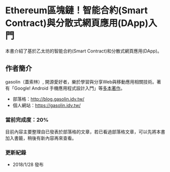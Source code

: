 # Ethereum區塊鏈！智能合約\(Smart Contract\)與分散式網頁應用\(DApp\)入門

本書介紹了基於乙太坊的智能合約\(Smart Contract\)和分散式網頁應用\(DApp\)。

## 作者簡介

gasolin（蓋索林）, 開源愛好者，樂於學習與分享Web與移動應用相關技術。著有「Google! Android 手機應用程式設計入門」等[多本著作](https://gasolin.idv.tw/portfolio#books)。

* 部落格：http://blog.gasolin.idv.tw/
* 個人網站：https://gasolin.idv.tw/

### 當前完成度：20%

目前內容主要整理自已發表於部落格的文章，若已看過部落格文章，可以先將本書加入書籤，稍後有新內容再來查看。

### 更新紀錄

* 2018/1/28 發布
